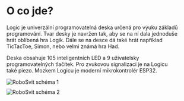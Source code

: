
  <style>
    /* Base styles for light mode */
    .logic-modal {
      display: none; /* Hidden by default */
      position: fixed;
      z-index: 1;
      left: 0;
      top: 0;
      width: 100%;
      height: 100%;
      overflow: auto;
      background-color: rgba(0, 0, 0, 0.4);
    }
    .logic-modal-content {
      background-color: #ff6e42;
      margin: 15% auto;
      padding: 20px;
      border: 1px solid #888;
      width: 300px;
      text-align: center;
      border-radius: 8px;
    }
    button {
      margin: 10px;
      padding: 10px 20px;
      cursor: pointer;
      border: 1px solid #ccc;
    }
    .logic-content {
      max-width: 800px;
      margin: 20px auto;
      padding: 0 20px;
    }
    .logic-content img {
      max-width: 100%;
      height: auto;
      display: block;
      margin: 10px auto;
    }
    /* Dark mode styles */
  </style>

  <!-- Modal structure -->
  <div id="logicModal" class="logic-modal">
    <div class="logic-modal-content">
      <p>
        Dokumentace pro Logic byla spolu s uvedením nové verze desky přesunuta. Návody pro ostatní výrobky z tábora stále zůstávají zde. Chcete přejít na novou verzi?
      </p>
      <button id="logicYesBtn">Přejít</button>
      <button id="logicNoBtn">Zůstat</button>
    </div>
  </div>

  <!-- Main page content -->
  <div class="logic-content">
    <h1>O co jde?</h1>
    <p>
      Logic je univerzální programovatelná deska určená pro výuku základů programování.
      Tvar desky je navržen tak, aby se na ní dala jednoduše hrát oblíbená hra Logik.
      Dále se na desce dá také hrát například TicTacToe, Simon, nebo velmi známá hra Had.
    </p>
    <p>
      Deska obsahuje 105 inteligentních LED a 9 uživatelsky programovatelných tlačítek.
      Pro zvukovou signalizaci je na Logicu také piezo.
      Mozkem Logicu je moderní mikrokontrolér ESP32.
    </p>
    <img src="assets/fancy/Logic_fancy-1.png" alt="RoboSvit schéma 1">
    <img src="assets/fancy/Logic_fancy-2.png" alt="RoboSvit schéma 2">
  </div>

  <script>
    // Display the modal when the page loads
    window.onload = function() {
      var modal = document.getElementById("logicModal");
      modal.style.display = "block";
    };

    // "Ano" button: redirect the user to the Logik page
    document.getElementById("logicYesBtn").addEventListener("click", function() {
      window.location.href = "https://logic.robotikabrno.cz/cs/";
    });

    // "Ne" button: hide the modal so the user can continue reading
    document.getElementById("logicNoBtn").addEventListener("click", function() {
      var modal = document.getElementById("logicModal");
      modal.style.display = "none";
    });
  </script>
</body>
</html>
